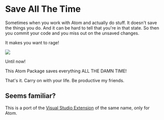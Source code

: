 # Save All The Time

Sometimes when you work with Atom and actually do stuff. It doesn't save the
things you do. And it can be hard to tell that you're in that state. So then you
commit your code and you miss out on the unsaved changes.

It makes you want to rage!

![](http://f.cl.ly/items/1M1F1W0z1N3E033k111c/fuuuu-rage-guy1.png)

Until now!

This Atom Package saves everything ALL THE DAMN TIME!

That's it. Carry on with your life. Be productive my friends.

## Seems familiar?

This is a port of the [Visual Studio
Extension](https://github.com/paulcbetts/SaveAllTheTime) of the same name,
only for Atom.
